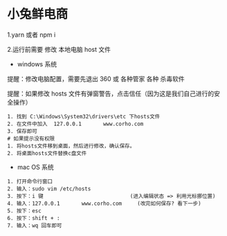 # 小兔鲜电商

1.yarn 或者 npm i

2.运行前需要 修改 本地电脑 host 文件 

- windows 系统

提醒：修改电脑配置，需要先退出 360 或 各种管家 各种 杀毒软件

提醒：如果修改 hosts 文件有弹窗警告，点击信任（因为这是我们自己进行的安全操作）

```
1. 找到 C:\Windows\System32\drivers\etc 下hosts文件
2. 在文件中加入  127.0.0.1       www.corho.com
3. 保存即可
# 如果提示没有权限
1. 将hosts文件移到桌面，然后进行修改，确认保存。
2. 将桌面hosts文件替换c盘文件
```

- mac OS 系统

```
1. 打开命令行窗口
2. 输入：sudo vim /etc/hosts
3. 按下：i 键    						 (进入编辑状态 => 利用光标挪位置)
4. 输入：127.0.0.1       www.corho.com     (改完如何保存? 看下一步)
5. 按下：esc
6. 按下：shift + :
7. 输入：wq 回车即可
```

